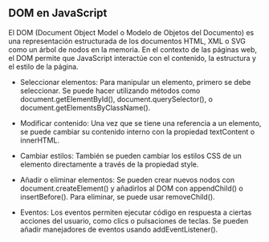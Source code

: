 ## DOM en JavaScript

El DOM (Document Object Model o Modelo de Objetos del Documento) es una representación estructurada de los documentos HTML, XML o SVG como un árbol de nodos en la memoria. En el contexto de las páginas web, el DOM permite que JavaScript interactúe con el contenido, la estructura y el estilo de la página.

- Seleccionar elementos: Para manipular un elemento, primero se debe seleccionar. Se puede hacer utilizando métodos como document.getElementById(), document.querySelector(), o document.getElementsByClassName().

- Modificar contenido: Una vez que se tiene una referencia a un elemento, se puede cambiar su contenido interno con la propiedad textContent o innerHTML.

- Cambiar estilos: También se pueden cambiar los estilos CSS de un elemento directamente a través de la propiedad style.

- Añadir o eliminar elementos: Se pueden crear nuevos nodos con document.createElement() y añadirlos al DOM con appendChild() o insertBefore(). Para eliminar, se puede usar removeChild().

- Eventos: Los eventos permiten ejecutar código en respuesta a ciertas acciones del usuario, como clics o pulsaciones de teclas. Se pueden añadir manejadores de eventos usando addEventListener().
